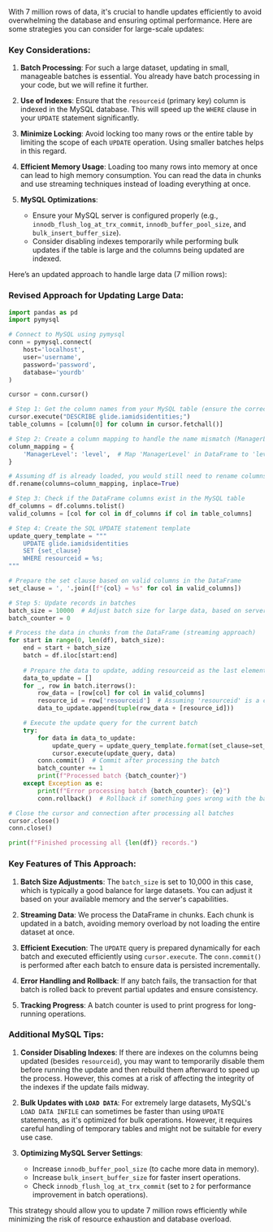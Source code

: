 With 7 million rows of data, it's crucial to handle updates efficiently to avoid overwhelming the database and ensuring optimal performance. Here are some strategies you can consider for large-scale updates:

### Key Considerations:
1. **Batch Processing**: For such a large dataset, updating in small, manageable batches is essential. You already have batch processing in your code, but we will refine it further.
   
2. **Use of Indexes**: Ensure that the `resourceid` (primary key) column is indexed in the MySQL database. This will speed up the `WHERE` clause in your `UPDATE` statement significantly.

3. **Minimize Locking**: Avoid locking too many rows or the entire table by limiting the scope of each `UPDATE` operation. Using smaller batches helps in this regard.

4. **Efficient Memory Usage**: Loading too many rows into memory at once can lead to high memory consumption. You can read the data in chunks and use streaming techniques instead of loading everything at once.

5. **MySQL Optimizations**: 
   - Ensure your MySQL server is configured properly (e.g., `innodb_flush_log_at_trx_commit`, `innodb_buffer_pool_size`, and `bulk_insert_buffer_size`).
   - Consider disabling indexes temporarily while performing bulk updates if the table is large and the columns being updated are indexed.

Here’s an updated approach to handle large data (7 million rows):

### Revised Approach for Updating Large Data:

```python
import pandas as pd
import pymysql

# Connect to MySQL using pymysql
conn = pymysql.connect(
    host='localhost',
    user='username',
    password='password',
    database='yourdb'
)

cursor = conn.cursor()

# Step 1: Get the column names from your MySQL table (ensure the correct order)
cursor.execute("DESCRIBE glide.iamidsidentities;")
table_columns = [column[0] for column in cursor.fetchall()]

# Step 2: Create a column mapping to handle the name mismatch (ManagerLevel → level)
column_mapping = {
    'ManagerLevel': 'level',  # Map 'ManagerLevel' in DataFrame to 'level' in MySQL
}

# Assuming df is already loaded, you would still need to rename columns
df.rename(columns=column_mapping, inplace=True)

# Step 3: Check if the DataFrame columns exist in the MySQL table
df_columns = df.columns.tolist()
valid_columns = [col for col in df_columns if col in table_columns]

# Step 4: Create the SQL UPDATE statement template
update_query_template = """
    UPDATE glide.iamidsidentities 
    SET {set_clause} 
    WHERE resourceid = %s;
"""

# Prepare the set clause based on valid columns in the DataFrame
set_clause = ', '.join([f"{col} = %s" for col in valid_columns])

# Step 5: Update records in batches
batch_size = 10000  # Adjust batch size for large data, based on server capabilities
batch_counter = 0

# Process the data in chunks from the DataFrame (streaming approach)
for start in range(0, len(df), batch_size):
    end = start + batch_size
    batch = df.iloc[start:end]
    
    # Prepare the data to update, adding resourceid as the last element in each tuple
    data_to_update = []
    for _, row in batch.iterrows():
        row_data = [row[col] for col in valid_columns]
        resource_id = row['resourceid']  # Assuming 'resourceid' is a column in the DataFrame
        data_to_update.append(tuple(row_data + [resource_id]))

    # Execute the update query for the current batch
    try:
        for data in data_to_update:
            update_query = update_query_template.format(set_clause=set_clause)
            cursor.execute(update_query, data)
        conn.commit()  # Commit after processing the batch
        batch_counter += 1
        print(f"Processed batch {batch_counter}")
    except Exception as e:
        print(f"Error processing batch {batch_counter}: {e}")
        conn.rollback()  # Rollback if something goes wrong with the batch

# Close the cursor and connection after processing all batches
cursor.close()
conn.close()

print(f"Finished processing all {len(df)} records.")
```

### Key Features of This Approach:

1. **Batch Size Adjustments**: The `batch_size` is set to 10,000 in this case, which is typically a good balance for large datasets. You can adjust it based on your available memory and the server's capabilities.

2. **Streaming Data**: We process the DataFrame in chunks. Each chunk is updated in a batch, avoiding memory overload by not loading the entire dataset at once.

3. **Efficient Execution**: The `UPDATE` query is prepared dynamically for each batch and executed efficiently using `cursor.execute`. The `conn.commit()` is performed after each batch to ensure data is persisted incrementally.

4. **Error Handling and Rollback**: If any batch fails, the transaction for that batch is rolled back to prevent partial updates and ensure consistency.

5. **Tracking Progress**: A batch counter is used to print progress for long-running operations.

### Additional MySQL Tips:

1. **Consider Disabling Indexes**: If there are indexes on the columns being updated (besides `resourceid`), you may want to temporarily disable them before running the update and then rebuild them afterward to speed up the process. However, this comes at a risk of affecting the integrity of the indexes if the update fails midway.

2. **Bulk Updates with `LOAD DATA`**: For extremely large datasets, MySQL's `LOAD DATA INFILE` can sometimes be faster than using `UPDATE` statements, as it's optimized for bulk operations. However, it requires careful handling of temporary tables and might not be suitable for every use case.

3. **Optimizing MySQL Server Settings**:
   - Increase `innodb_buffer_pool_size` (to cache more data in memory).
   - Increase `bulk_insert_buffer_size` for faster insert operations.
   - Check `innodb_flush_log_at_trx_commit` (set to `2` for performance improvement in batch operations).

This strategy should allow you to update 7 million rows efficiently while minimizing the risk of resource exhaustion and database overload.